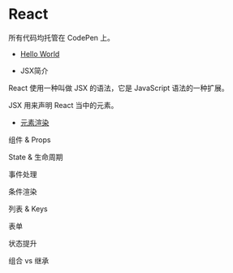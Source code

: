 # React

所有代码均托管在 CodePen 上。

* [Hello World](https://codepen.io/magicmai/pen/gWZrMM)

* JSX简介

React 使用一种叫做 JSX 的语法，它是 JavaScript 语法的一种扩展。

JSX 用来声明 React 当中的元素。


* [元素渲染](https://codepen.io/magicmai/pen/eRYPEx?editors=1010)

组件 & Props

State & 生命周期

事件处理

条件渲染

列表 & Keys

表单

状态提升

组合 vs 继承
